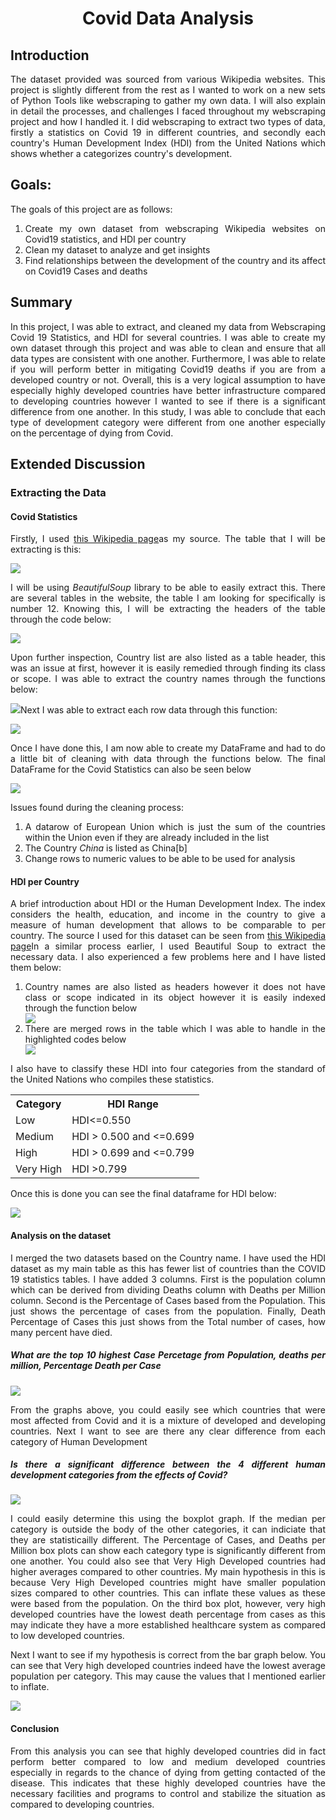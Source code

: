 <div align = 'center';'><h1>Covid Data Analysis</h1></div>
<p><h2>Introduction</h2></p>
<div align='justify';'><p>The dataset provided was sourced from various Wikipedia websites. This project is slightly different from the rest as I wanted to work on a new sets of Python Tools like webscraping to gather my own data. I will also explain in detail the processes, and challenges I faced throughout my webscraping project and how I handled it. I did webscraping to extract two types of data, firstly a statistics on Covid 19 in different countries, and secondly each country's Human Development Index (HDI) from the United Nations which shows whether a categorizes country's development. </p>
<h2>Goals:</h2>
<p>The goals of this project are as follows:</p>
<ol>
  <li>Create my own dataset from webscraping Wikipedia websites on Covid19 statistics, and HDI per country</li>
  <li>Clean my dataset to analyze and get insights</li>
  <li>Find relationships between the development of the country and its affect on Covid19 Cases and deaths</li>
</ol>
<h2>Summary</h2>
<p>In this project, I was able to extract, and cleaned my data from Webscraping Covid 19 Statistics, and HDI for several countries. I was able to create my own dataset through this project and was able to clean and ensure that all data types are consistent with one another. Furthermore, I was able to relate if you will perform better in mitigating Covid19 deaths if you are from a developed country or not. Overall, this is a very logical assumption to have especially highly developed countries have better infrastructure compared to developing countries however I wanted to see if there is a significant difference from one another. In this study, I was able to conclude that each type of development category were different from one another especially on the percentage of dying from Covid.</p>
<h2>Extended Discussion</h2>
<h3>Extracting the Data</h3>
<p><h4>Covid Statistics</h4>Firstly, I used <a href = "https://en.wikipedia.org/wiki/COVID-19_pandemic_by_country_and_territory">this Wikipedia page</a>as my source. The table that I will be extracting is this:</p>
<img src="https://github.com/ibpinto3098/Personal-Projects/assets/144035560/fa408ce1-4c54-4999-8349-813e00276cfe"/>
<p>I will be using <em>BeautifulSoup</em> library to be able to easily extract this. There are several tables in the website, the table I am looking for specifically is number 12. Knowing this, I will be extracting the headers of the table through the code below:</p>
<img src="https://github.com/ibpinto3098/Personal-Projects/assets/144035560/73770fba-1ec6-4000-a1b6-55ebb936fbb6"/>
<p>Upon further inspection, Country list are also listed as a table header, this was an issue at first, however it is easily remedied through finding its class or scope.  I was able to extract the country names through the functions below:</p>
<img src="https://github.com/ibpinto3098/Personal-Projects/assets/144035560/8d24b00d-2a16-442a-a77b-6b1df8f02346"/)
<p>Next I was able to extract each row data through this function:</p>
<img src="https://github.com/ibpinto3098/Personal-Projects/assets/144035560/6af4730c-bcbf-4e99-b96c-7c816744e2d7"/>
<p>Once I have done this, I am now able to create my DataFrame and had to do a little bit of cleaning with data through the functions below. The final DataFrame for the Covid Statistics can also be seen below</p>
<img src="https://github.com/ibpinto3098/Personal-Projects/assets/144035560/07e6b958-4694-4a13-b06d-b1c96c42522c"/>
<p>Issues found during the cleaning process:</p>
<ol>
  <li> A datarow of European Union which is just the sum of the countries within the Union even if they are already included in the list</li>
  <li> The Country <em>China</em> is listed as China[b]</li>
  <li> Change rows to numeric values to be able to be used for analysis</li>
</ol>
<p><h4>HDI per Country</h4></p>
<p>A brief introduction about HDI or the Human Development Index.  The index considers the health, education, and income in the country to give a measure of human development that allows to be comparable to per country.  The source I used for this dataset can be seen from <a href= "https://en.wikipedia.org/wiki/List_of_countries_by_Human_Development_Index">this Wikipedia page</a>In a similar process earlier, I used Beautiful Soup to extract the necessary data. I also experienced a few problems here and I have listed them below:</p>
<ol>
  <li> Country names are also listed as headers however it does not have class or scope indicated in its object however it is easily indexed through the function below</li>
  <img src="https://github.com/ibpinto3098/Personal-Projects/assets/144035560/a743e1e3-6261-46a3-a537-c7b14bce6fe4"/>
  <li> There are merged rows in the table which I was able to handle in the highlighted codes below</li>
  <img src="https://github.com/ibpinto3098/Personal-Projects/assets/144035560/8e526094-0560-4eb6-8384-3263aa027df2"/>
</ol>
<p>I also have to classify these HDI into four categories from the standard of the United Nations who compiles these statistics.</p>
<table align="center";>
  <tr>
    <th>Category</th>
    <th>HDI Range</th>
  </tr>
  <tr>
    <td>Low</td>
    <td>HDI<=0.550</td>
  </tr>
  <tr>
    <td>Medium</td>
    <td>HDI > 0.500 and <=0.699 </td>
  </tr>
  <tr>
    <td>High</td>
    <td>HDI > 0.699 and <=0.799 </td>
  </tr>
  <tr>
    <td>Very High</td>
    <td>HDI >0.799 </td>
  </tr>
</table>
<p>Once this is done you can see the final dataframe for HDI below:</p>
<img src="https://github.com/ibpinto3098/Personal-Projects/assets/144035560/d328dffc-9cb7-45ae-b97c-90f943ec542a"/>
<h4>Analysis on the dataset</h4>
<p>I merged the two datasets based on the Country name.  I have used the HDI dataset as my main table as this has fewer list of countries than the COVID 19 statistics tables. I have added 3 columns. First is the population column which can be derived from dividing Deaths column with Deaths per Million column. Second is the Percentage of Cases based from the Population.  This just shows the percentage of cases from the population.  Finally, Death Percentage of Cases this just shows from the Total number of cases, how many percent have died.</p>
<h5>What are the top 10 highest Case Percetage from Population, deaths per million, Percentage Death per Case</h5>
<img src="https://github.com/ibpinto3098/Personal-Projects/assets/144035560/89236536-2079-43fd-8445-9697a99f5acd"/>
<p>From the graphs above, you could easily see which countries that were most affected from Covid and it is a mixture of developed and developing countries. Next I want to see are there any clear difference from each category of Human Development</p>
<h5>Is there a significant difference between the 4 different human development categories from the effects of Covid?</h5>
<img src="https://github.com/ibpinto3098/Personal-Projects/assets/144035560/77e609c6-b482-4314-8e9a-eab6cb004504"/>
<p>I could easily determine this using the boxplot graph. If the median per category is outside the body of the other categories, it can indiciate that they are statisticailly different. The Percentage of Cases, and Deaths per Million box plots can show each category type is significantly different from one another. You could also see that Very High Developed countries had higher averages compared to other countries. My main hypothesis in this is because Very High Developed countries might have smaller population sizes compared to other countries. This can inflate these values as these were based from the population. On the third box plot, however, very high developed countries have the lowest death percentage from cases as this may indicate they have a more established healthcare system as compared to low developed countries. </p>
<p>Next I want to see if my hypothesis is correct from the bar graph below.  You can see that Very high developed countries indeed have the lowest average population per category.  This may cause the values that I mentioned earlier to inflate.</p>
<img src="https://github.com/ibpinto3098/Personal-Projects/assets/144035560/2a013b6a-2586-4a5b-b67d-24bb4926b894"/>
<h4>Conclusion</h4>
<p>From this analysis you can see that highly developed countries did in fact perform better compared to low and medium developed countries especially in regards to the chance of dying from getting contacted of the disease. This indicates that these highly developed countries have the necessary facilities and programs to control and stabilize the situation as compared to developing countries.</p>
</div>

